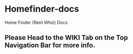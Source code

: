 # Homefinder-docs

Home Finder (Rent Whiz) Docs


## Please Head to the WIKI Tab on the Top Navigation Bar for more info.

